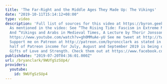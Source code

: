 ```yaml
---
title: 'The Far-Right and the Middle Ages They Made Up: The Vikings'
date: "2019-10-11T15:14:12+08:00"
type: video
description: 'Full list of sources for this video at https://byron.geek.nz/videoessays/vikingssources.html
  As mentioned in the video: See “The Rising Tide: Fascism in Extreme Music” https://www.youtube.com/watch?v=HsgX9ClS6jg&t=4s
  And “Vikings and Arabs in Medieval Times, A Lecture by Thorir Jonsson Hraundal”
  https://www.youtube.com/watch?v=gh0MMuAe-yU See me tweet at http://twitter.com/byroncclark
  Support me on Patreon at http://patreon.com/byroncclark as stated in the video,
  half of Patreon income for July, August and September 2019 is being donated to NZ
  Gifts of Love and Strength. Check them out at https://www.facebook.com/nzgiftsofloveandstrength/'
publishdate: "2019-07-20T04:36:01.000Z"
url: /bryanclark/9WUfgSzSUp4/
providers:
  youtube:
    id: 9WUfgSzSUp4
---
```

